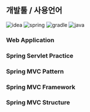 ## 개발툴 / 사용언어

![idea](https://skillicons.dev/icons?i=idea)
![spring](https://skillicons.dev/icons?i=spring)
![gradle](https://skillicons.dev/icons?i=gradle)
![java](https://skillicons.dev/icons?i=java)

### Web Application
### Spring Servlet Practice
### Spring MVC Pattern
### Spring MVC Framework
### Spring MVC Structure

